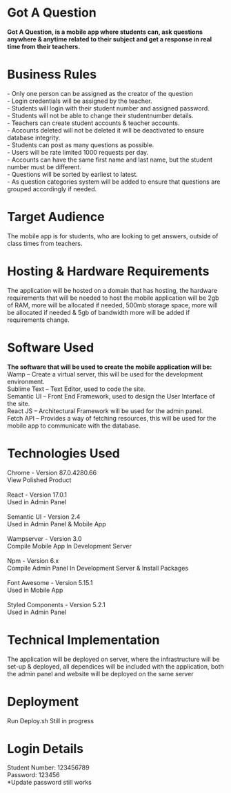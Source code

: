 # Got A Question

**Got A Question, is a mobile app where students can, ask questions anywhere & anytime related to their subject and get a response in real time from their teachers.**

<h1>Business Rules</h1>
- Only one person can be assigned as the creator of the question
<br>
-	Login credentials will be assigned by the teacher.
<br>
-	Students will login with their student number and assigned password.
<br>
-	Students will not be able to change their studentnumber details.
<br>
-	Teachers can create student accounts & teacher accounts.
<br>
-	Accounts deleted will not be deleted it will be deactivated to ensure database integrity.
<br>
-	Students can post as many questions as possible.
<br>
-	Users will be rate limited 1000 requests per day.
<br>
-	Accounts can have the same first name and last name, but the student number must be different.
<br>
-	Questions will be sorted by earliest to latest.
<br>
-	As question categories system will be added to ensure that questions are grouped accordingly if needed.

<h1>Target Audience</h1>
The mobile app is for students, who are looking to get answers, outside of class times from teachers.

<h1>Hosting & Hardware Requirements</h1>
The application will be hosted on a domain that has hosting, the hardware requirements that will be needed to host the mobile application will be 2gb of RAM, more will be allocated if needed, 500mb storage space, more will be allocated if needed & 5gb of bandwidth more will be added if requirements change.

<h1>Software Used</h1>

**The software that will be used to create the mobile application will be:**
Wamp – Create a virtual server, this will be used for the development environment.
<br>
Sublime Text – Text Editor, used to code the site.
<br>
Semantic UI – Front End Framework, used to design the User Interface of the site.
<br>
React JS – Architectural Framework will be used for the admin panel.
<br>
Fetch API – Provides a way of fetching resources, this will be used for the mobile app to communicate with the database.
<br>

<h1>Technologies Used</h1>

Chrome - Version 87.0.4280.66
<br>
View Polished Product
<br>
<br>
React - Version 17.0.1
<br>
Used in Admin Panel
<br>
<br>
Semantic UI - Version 2.4
<br>
Used in Admin Panel & Mobile App
<br>
<br>
Wampserver - Version 3.0
<br>
Compile Mobile App In Development Server
<br>
<br>
Npm - Version 6.x
<br>
Compile Admin Panel In Development Server & Install Packages
<br>
<br>
Font Awesome - Version 5.15.1
<br>
Used in Mobile App
<br>
<br>
Styled Components - Version 5.2.1
<br>
Used in Admin Panel

<h1>Technical Implementation</h1>
The application will be deployed on server, where the infrastructure will be set-up & deployed, all dependices will be included with the application, both the admin panel and website will be deployed on the same server

<h1>Deployment</h1>

Run Deploy.sh
Still in progress

<h1>Login Details</h1>
Student Number: 123456789
<br>
Password: 123456
<br>
*Update password still works


